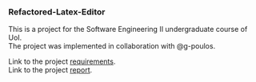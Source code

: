### Refactored-Latex-Editor
This is a project for the Software Engineering II undergraduate course of UoI. \
The project was implemented in collaboration with @g-poulos.

Link to the project [requirements](/requirements). \
Link to the project [report](/Project-Deliverable.pdf).
